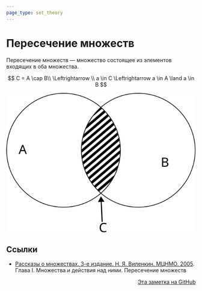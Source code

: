 ```yaml
---
page_type: set_theory
---
```


# Пересечение множеств

Пересечение множеств — множество состоящее из элементов входящих в оба множества.

$$
C = A \cap B\\
\Leftrightarrow \\
a \in C \Leftrightarrow a \in A \land a \in B
$$

![](images/set_intersection01.svg)


## Ссылки

* [Рассказы о множествах. 3-е издание. Н. Я. Виленкин. МЦНМО. 2005](VilenkinRasskazyMnozhestvah2005.md). Глава I. Множества и действия над ними. Пересечение множеств



<p v-pre style="text-align: right">
  <a href="https://github.com/Kverde/algorithms/blob/main/source/20221102002259.md">
  Эта заметка на GitHub
  </a>
</p>
